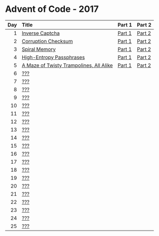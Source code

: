 # Advent of Code - 2017

| Day | Title | Part 1 | Part 2 |
| --: | :---- | :----- | :----- |
| 1 | [Inverse Captcha](https://adventofcode.com/2017/day/1) | [Part 1](D01/PartA.cs) | [Part 2](D01/PartB.cs) |
| 2 | [Corruption Checksum](https://adventofcode.com/2017/day/2) | [Part 1](D02/PartA.cs) | [Part 2](D02/PartB.cs) |
| 3 | [Spiral Memory](https://adventofcode.com/2017/day/3) | [Part 1](D03/PartA.cs) | [Part 2](D03/PartB.cs) |
| 4 | [High-Entropy Passphrases](https://adventofcode.com/2017/day/4) | [Part 1](D04/PartA.cs) | [Part 2](D04/PartB.cs) |
| 5 | [A Maze of Twisty Trampolines, All Alike](https://adventofcode.com/2017/day/5) | [Part 1](D05/PartA.cs) | [Part 2](D05/PartB.cs) |
| 6 | [???](https://adventofcode.com/2017/day/6) |  |  |
| 7 | [???](https://adventofcode.com/2017/day/7) |  |  |
| 8 | [???](https://adventofcode.com/2017/day/8) |  |  |
| 9 | [???](https://adventofcode.com/2017/day/9) |  |  |
| 10 | [???](https://adventofcode.com/2017/day/10) |  |  |
| 11 | [???](https://adventofcode.com/2017/day/11) |  |  |
| 12 | [???](https://adventofcode.com/2017/day/12) |  |  |
| 13 | [???](https://adventofcode.com/2017/day/13) |  |  |
| 14 | [???](https://adventofcode.com/2017/day/14) |  |  |
| 15 | [???](https://adventofcode.com/2017/day/15) |  |  |
| 16 | [???](https://adventofcode.com/2017/day/16) |  |  |
| 17 | [???](https://adventofcode.com/2017/day/17) |  |  |
| 18 | [???](https://adventofcode.com/2017/day/18) |  |  |
| 19 | [???](https://adventofcode.com/2017/day/19) |  |  |
| 20 | [???](https://adventofcode.com/2017/day/20) |  |  |
| 21 | [???](https://adventofcode.com/2017/day/21) |  |  |
| 22 | [???](https://adventofcode.com/2017/day/22) |  |  |
| 23 | [???](https://adventofcode.com/2017/day/23) |  |  |
| 24 | [???](https://adventofcode.com/2017/day/24) |  |  |
| 25 | [???](https://adventofcode.com/2017/day/25) |  |  |
